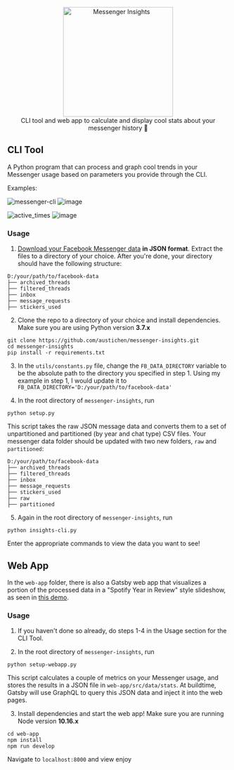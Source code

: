 <p align="center">
    <img alt="Messenger Insights" src="https://user-images.githubusercontent.com/35405685/72289479-3802a080-3619-11ea-91a2-e74b6f39aba5.png" width="250" />
    <br/>
CLI tool and web app to calculate and display cool stats about your messenger history 👀
</p>

## CLI Tool

A Python program that can process and graph cool trends in your Messenger usage based on parameters you provide through the CLI.

Examples:

![messenger-cli](https://user-images.githubusercontent.com/35405685/71392995-5eb05700-25d8-11ea-8257-7d536fd77516.gif)
![image](https://user-images.githubusercontent.com/35405685/71393067-b6e75900-25d8-11ea-83cf-f869c1492f9b.png)

![active_times](https://user-images.githubusercontent.com/35405685/71400004-7e08ad80-25f3-11ea-972b-c8b0b396e223.gif)
![image](https://user-images.githubusercontent.com/35405685/71400035-8eb92380-25f3-11ea-9273-0a45d8c584bf.png)

### Usage

1. [Download your Facebook Messenger data](https://www.zapptales.com/en/download-facebook-messenger-chat-history-how-to/) **in JSON format**. Extract the files to a directory of your choice. After you're done, your directory should have the following structure:
```
D:/your/path/to/facebook-data
├── archived_threads
├── filtered_threads
├── inbox
├── message_requests
├── stickers_used
```

2. Clone the repo to a directory of your choice and install dependencies. Make sure you are using Python version **3.7.x**

```
git clone https://github.com/austichen/messenger-insights.git
cd messenger-insights
pip install -r requirements.txt
```

3. In the `utils/constants.py` file, change the `FB_DATA_DIRECTORY` variable to be the absolute path to the directory you specified in step 1. Using my example in step 1, I would update it to `FB_DATA_DIRECTORY='D:/your/path/to/facebook-data'`

4. In the root directory of `messenger-insights`, run
```
python setup.py
```
This script takes the raw JSON message data and converts them to a set of unpartitioned and partitioned (by year and chat type) CSV files. Your messenger data folder should be updated with two new folders, `raw` and `partitioned`:
```
D:/your/path/to/facebook-data
├── archived_threads
├── filtered_threads
├── inbox
├── message_requests
├── stickers_used
├── raw
├── partitioned
```

5. Again in the root directory of `messenger-insights`, run
```
python insights-cli.py
```

Enter the appropriate commands to view the data you want to see!

## Web App

In the `web-app` folder, there is also a Gatsby web app that visualizes a portion of the processed data in a "Spotify Year in Review" style slideshow, as seen in [this demo](https://messenger-insights-demo.netlify.com/).

### Usage

1. If you haven't done so already, do steps 1-4 in the Usage section for the CLI Tool.

2. In the root directory of `messenger-insights`, run
```
python setup-webapp.py
```
This script calculates a couple of metrics on your Messenger usage, and stores the results in a JSON file in `web-app/src/data/stats`. At buildtime, Gatsby will use GraphQL to query this JSON data and inject it into the web pages.

3. Install dependencies and start the web app! Make sure you are running Node version **10.16.x**
```
cd web-app
npm install
npm run develop
```
Navigate to `localhost:8000` and view enjoy
